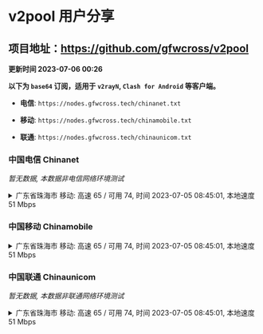 # v2pool 用户分享
## 项目地址：<https://github.com/gfwcross/v2pool>
**更新时间 2023-07-06 00:26**


**以下为 `base64` 订阅，适用于 `v2rayN`, `Clash for Android` 等客户端。**

- **电信**: `https://nodes.gfwcross.tech/chinanet.txt`

- **移动**: `https://nodes.gfwcross.tech/chinamobile.txt`

- **联通**: `https://nodes.gfwcross.tech/chinaunicom.txt`


### 中国电信 Chinanet
<i>暂无数据, 本数据非电信网络环境测试</i>
<details><summary>广东省珠海市 移动: 高速 65 / 可用 74, 时间 2023-07-05 08:45:01, 本地速度 51 Mbps</summary><p>可用节点订阅：https://transfer.sh/W99Ppekofi/running.txt<br>高速节点订阅：https://transfer.sh/DnEmQ8Glxg/good.txt<br>低延迟节点订阅：https://transfer.sh/55EyPmmM5x/low_delay.txt</p></details>
<p></p>

### 中国移动 Chinamobile
<details><summary>广东省珠海市 移动: 高速 65 / 可用 74, 时间 2023-07-05 08:45:01, 本地速度 51 Mbps</summary><p>可用节点订阅：https://transfer.sh/W99Ppekofi/running.txt<br>高速节点订阅：https://transfer.sh/DnEmQ8Glxg/good.txt<br>低延迟节点订阅：https://transfer.sh/55EyPmmM5x/low_delay.txt</p></details>
<p></p>

### 中国联通 Chinaunicom
<i>暂无数据, 本数据非联通网络环境测试</i>
<details><summary>广东省珠海市 移动: 高速 65 / 可用 74, 时间 2023-07-05 08:45:01, 本地速度 51 Mbps</summary><p>可用节点订阅：https://transfer.sh/W99Ppekofi/running.txt<br>高速节点订阅：https://transfer.sh/DnEmQ8Glxg/good.txt<br>低延迟节点订阅：https://transfer.sh/55EyPmmM5x/low_delay.txt</p></details>
<p></p>